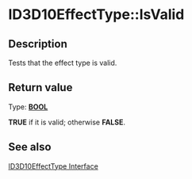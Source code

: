 # ID3D10EffectType::IsValid

## Description

Tests that the effect type is valid.

## Return value

Type: **[BOOL](https://learn.microsoft.com/windows/desktop/WinProg/windows-data-types)**

**TRUE** if it is valid; otherwise **FALSE**.

## See also

[ID3D10EffectType Interface](https://learn.microsoft.com/windows/desktop/api/d3d10effect/nn-d3d10effect-id3d10effecttype)
